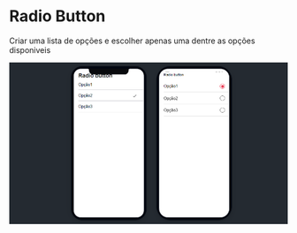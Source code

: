 <h1>Radio Button</h1>

<p> Criar uma lista de opções e escolher apenas uma dentre as opções disponiveis</p>


<img src="./src/img/tela.png"/>

